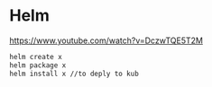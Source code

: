 # Helm

https://www.youtube.com/watch?v=DczwTQE5T2M

```sh
helm create x
helm package x
helm install x //to deply to kub
```
